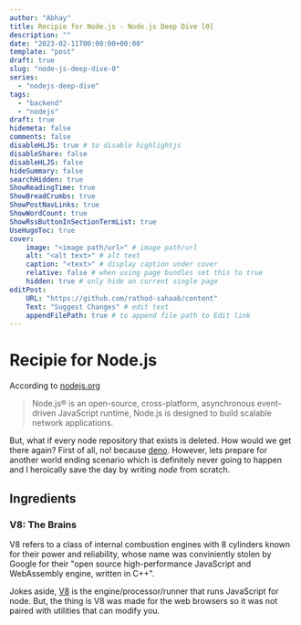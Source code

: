 ```yaml
---
author: "Abhay"
title: Recipie for Node.js - Node.js Deep Dive [0]
description: ""
date: "2023-02-11T00:00:00+00:00"
template: "post"
draft: true
slug: "node-js-deep-dive-0"
series:
  - "nodejs-deep-dive"
tags:
  - "backend"
  - "nodejs"
draft: true
hidemeta: false
comments: false
disableHLJS: true # to disable highlightjs
disableShare: false
disableHLJS: false
hideSummary: false
searchHidden: true
ShowReadingTime: true
ShowBreadCrumbs: true
ShowPostNavLinks: true
ShowWordCount: true
ShowRssButtonInSectionTermList: true
UseHugoToc: true
cover:
    image: "<image path/url>" # image path/url
    alt: "<alt text>" # alt text
    caption: "<text>" # display caption under cover
    relative: false # when using page bundles set this to true
    hidden: true # only hide on current single page
editPost:
    URL: "https://github.com/rathod-sahaab/content"
    Text: "Suggest Changes" # edit text
    appendFilePath: true # to append file path to Edit link
---
```


# Recipie for Node.js
According to [nodejs.org](https://nodejs.org/en/)
> Node.js® is an open-source, cross-platform, asynchronous event-driven JavaScript runtime, Node.js is designed to build scalable network applications.

But, what if every node repository that exists is deleted. How would we get there again?
First of all, no! because [deno](https://deno.land/).
However, lets prepare for another world ending scenario which is definitely never going to happen
and I heroically save the day by writing *node* from scratch.

## Ingredients
### V8: The Brains
V8 refers to a class of internal combustion engines with 8 cylinders known for their power and reliability,
whose name was conviniently stolen by Google for their
"open source high-performance JavaScript and WebAssembly engine, written in C++".

Jokes aside, [V8](https://v8.dev) is the engine/processor/runner that runs JavaScript for node. But, the thing is V8 was made for the web browsers so it was not paired with utilities that can modify you.


